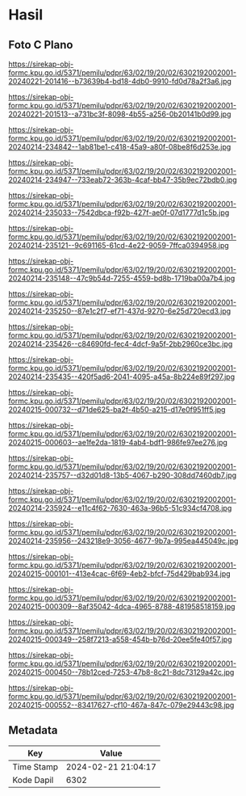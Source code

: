 # Hasil

## Foto C Plano

https://sirekap-obj-formc.kpu.go.id/5371/pemilu/pdpr/63/02/19/20/02/6302192002001-20240221-201416--b73639b4-bd18-4db0-9910-fd0d78a2f3a6.jpg

https://sirekap-obj-formc.kpu.go.id/5371/pemilu/pdpr/63/02/19/20/02/6302192002001-20240221-201513--a731bc3f-8098-4b55-a256-0b20141b0d99.jpg

https://sirekap-obj-formc.kpu.go.id/5371/pemilu/pdpr/63/02/19/20/02/6302192002001-20240214-234842--1ab81be1-c418-45a9-a80f-08be8f6d253e.jpg

https://sirekap-obj-formc.kpu.go.id/5371/pemilu/pdpr/63/02/19/20/02/6302192002001-20240214-234947--733eab72-363b-4caf-bb47-35b9ec72bdb0.jpg

https://sirekap-obj-formc.kpu.go.id/5371/pemilu/pdpr/63/02/19/20/02/6302192002001-20240214-235033--7542dbca-f92b-427f-ae0f-07d1777d1c5b.jpg

https://sirekap-obj-formc.kpu.go.id/5371/pemilu/pdpr/63/02/19/20/02/6302192002001-20240214-235121--9c691165-61cd-4e22-9059-7ffca0394958.jpg

https://sirekap-obj-formc.kpu.go.id/5371/pemilu/pdpr/63/02/19/20/02/6302192002001-20240214-235148--47c9b54d-7255-4559-bd8b-1719ba00a7b4.jpg

https://sirekap-obj-formc.kpu.go.id/5371/pemilu/pdpr/63/02/19/20/02/6302192002001-20240214-235250--87e1c2f7-ef71-437d-9270-6e25d720ecd3.jpg

https://sirekap-obj-formc.kpu.go.id/5371/pemilu/pdpr/63/02/19/20/02/6302192002001-20240214-235426--c84690fd-fec4-4dcf-9a5f-2bb2960ce3bc.jpg

https://sirekap-obj-formc.kpu.go.id/5371/pemilu/pdpr/63/02/19/20/02/6302192002001-20240214-235435--420f5ad6-2041-4095-a45a-8b224e89f297.jpg

https://sirekap-obj-formc.kpu.go.id/5371/pemilu/pdpr/63/02/19/20/02/6302192002001-20240215-000732--d71de625-ba2f-4b50-a215-d17e0f951ff5.jpg

https://sirekap-obj-formc.kpu.go.id/5371/pemilu/pdpr/63/02/19/20/02/6302192002001-20240215-000603--ae1fe2da-1819-4ab4-bdf1-986fe97ee276.jpg

https://sirekap-obj-formc.kpu.go.id/5371/pemilu/pdpr/63/02/19/20/02/6302192002001-20240214-235757--d32d01d8-13b5-4067-b290-308dd7460db7.jpg

https://sirekap-obj-formc.kpu.go.id/5371/pemilu/pdpr/63/02/19/20/02/6302192002001-20240214-235924--e11c4f62-7630-463a-96b5-51c934cf4708.jpg

https://sirekap-obj-formc.kpu.go.id/5371/pemilu/pdpr/63/02/19/20/02/6302192002001-20240214-235956--243218e9-3056-4677-9b7a-995ea445049c.jpg

https://sirekap-obj-formc.kpu.go.id/5371/pemilu/pdpr/63/02/19/20/02/6302192002001-20240215-000101--413e4cac-6f69-4eb2-bfcf-75d429bab934.jpg

https://sirekap-obj-formc.kpu.go.id/5371/pemilu/pdpr/63/02/19/20/02/6302192002001-20240215-000309--8af35042-4dca-4965-8788-481958518159.jpg

https://sirekap-obj-formc.kpu.go.id/5371/pemilu/pdpr/63/02/19/20/02/6302192002001-20240215-000349--258f7213-a558-454b-b76d-20ee5fe40f57.jpg

https://sirekap-obj-formc.kpu.go.id/5371/pemilu/pdpr/63/02/19/20/02/6302192002001-20240215-000450--78b12ced-7253-47b8-8c21-8dc73129a42c.jpg

https://sirekap-obj-formc.kpu.go.id/5371/pemilu/pdpr/63/02/19/20/02/6302192002001-20240215-000552--83417627-cf10-467a-847c-079e29443c98.jpg


## Metadata

| Key        | Value               |
| ---------- | ------------------- |
| Time Stamp | 2024-02-21 21:04:17 |
| Kode Dapil | 6302                |



